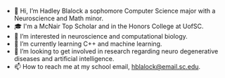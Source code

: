 - 👋 Hi, I’m Hadley Blalock a sophomore Computer Science major with a Neuroscience and Math minor. 
- 🎓 I'm a McNair Top Scholar and in the Honors College at UofSC. 
- 🧠 I’m interested in neuroscience and computational biology. 
- 🌱 I’m currently learning C++ and machine learning. 
- 🔬 I’m looking to get involved in research regarding neuro degenerative diseases and artificial intelligence. 
- 📫 How to reach me at my school email, hblalock@email.sc.edu. 

<!---
hblalock2023/hblalock2023 is a ✨ special ✨ repository because its `README.md` (this file) appears on your GitHub profile.
You can click the Preview link to take a look at your changes.
--->
